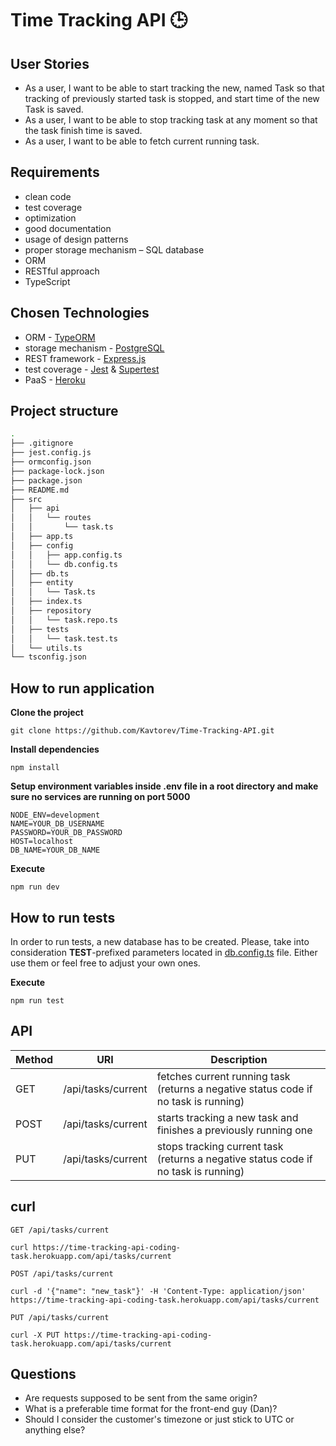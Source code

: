 # Time Tracking API 🕒
## User Stories
 
- As a user, I want to be able to start tracking the new, named Task so that tracking of previously started task is stopped, and start time of the new Task is saved.
- As a user, I want to be able to stop tracking task at any moment so that the task finish time is saved.
- As a user, I want to be able to fetch current running task.

## Requirements 
 
- clean code
- test coverage
- optimization
- good documentation
- usage of design patterns
- proper storage mechanism – SQL database
- ORM
- RESTful approach
- TypeScript 

## Chosen Technologies

- ORM - [TypeORM](https://typeorm.io/#/)
- storage mechanism - [PostgreSQL](https://www.postgresql.org/)
- REST framework - [Express.js](http://expressjs.com/)
- test coverage - [Jest](https://jestjs.io/uk/) & [Supertest](https://github.com/visionmedia/supertest#readme)
- PaaS - [Heroku](https://www.heroku.com/about)

## Project structure

```bash
.
├── .gitignore
├── jest.config.js
├── ormconfig.json
├── package-lock.json
├── package.json
├── README.md
├── src
│   ├── api
│   │   └── routes
│   │       └── task.ts
│   ├── app.ts
│   ├── config
│   │   ├── app.config.ts
│   │   └── db.config.ts
│   ├── db.ts
│   ├── entity
│   │   └── Task.ts
│   ├── index.ts 
│   ├── repository
│   │   └── task.repo.ts
│   ├── tests
│   │   └── task.test.ts
│   └── utils.ts
└── tsconfig.json
```

## How to run application
**Clone the project**
    
    git clone https://github.com/Kavtorev/Time-Tracking-API.git

**Install dependencies**

    npm install

**Setup environment variables inside .env file in a root directory and make sure no services are running on port 5000**

    NODE_ENV=development
    NAME=YOUR_DB_USERNAME
    PASSWORD=YOUR_DB_PASSWORD
    HOST=localhost
    DB_NAME=YOUR_DB_NAME

**Execute**

    npm run dev

## How to run tests
In order to run tests, a new database has to be created. Please, take into consideration __TEST__-prefixed parameters located in [db.config.ts](https://github.com/Kavtorev/Time-Tracking-API/blob/main/src/config/db.config.ts#L9) file. Either use them or feel free to adjust your own ones.

**Execute**

    npm run test

## API
| Method | URI | Description| 
| ------ | ------ | ------ | 
| GET | /api/tasks/current  | fetches current running task (returns a negative status code if no task is running) | 
| POST | /api/tasks/current | starts tracking a new task and finishes a previously running one |
| PUT | /api/tasks/current | stops tracking current task (returns a negative status code if no task is running) |

## curl

    GET /api/tasks/current

    curl https://time-tracking-api-coding-task.herokuapp.com/api/tasks/current

    POST /api/tasks/current

    curl -d '{"name": "new_task"}' -H 'Content-Type: application/json' https://time-tracking-api-coding-task.herokuapp.com/api/tasks/current

    PUT /api/tasks/current

    curl -X PUT https://time-tracking-api-coding-task.herokuapp.com/api/tasks/current


## Questions

- Are requests supposed to be sent from the same origin?
- What is a preferable time format for the front-end guy (Dan)?
- Should I consider the customer's timezone or just stick to UTC or anything else?










